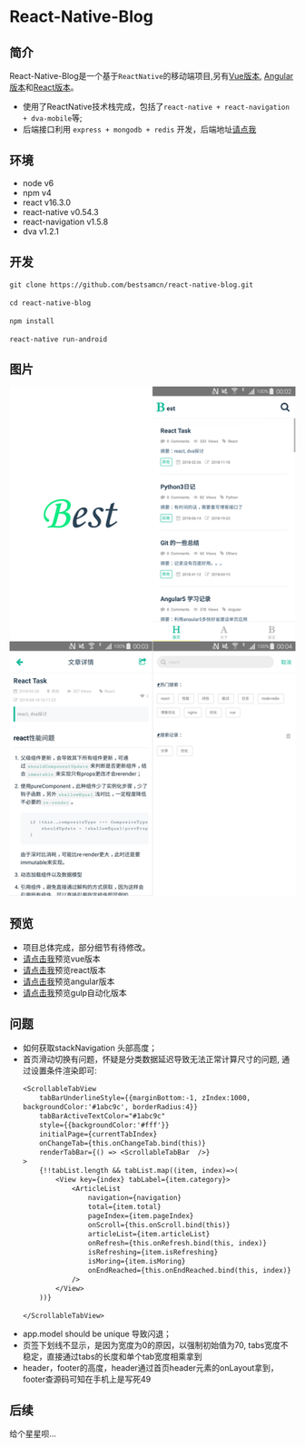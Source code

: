 # React-Native-Blog

## 简介
React-Native-Blog是一个基于`ReactNative`的移动端项目,另有[Vue版本](https://github.com/bestsamcn/vue-blog), [Angular版本](https://github.com/bestsamcn/angular-blog)和[React版本](https://github.com/bestsamcn/react-blog)。
- 使用了ReactNative技术栈完成，包括了``react-native + react-navigation + dva-mobile``等;
- 后端接口利用 ``express + mongodb + redis`` 开发，后端地址[请点我](https://github.com/bestsamcn/node-blog)

## 环境
- node v6
- npm  v4
- react  v16.3.0
- react-native v0.54.3
- react-navigation v1.5.8
- dva v1.2.1

## 开发
```
git clone https://github.com/bestsamcn/react-native-blog.git

cd react-native-blog

npm install

react-native run-android

```
## 图片
![piture](https://raw.githubusercontent.com/bestsamcn/react-native-blog/master/screenshots/preview.png)

## 预览
- 项目总体完成，部分细节有待修改。
- [请点击我](http://blog.bestsamcn.me/)预览vue版本
- [请点击我](http://react.bestsamcn.me/)预览react版本
- [请点击我](http://angular.bestsamcn.me/)预览angular版本
- [请点击我](http://gulp.bestsamcn.me/)预览gulp自动化版本

## 问题
- 如何获取stackNavigation 头部高度；
- 首页滑动切换有问题，怀疑是分类数据延迟导致无法正常计算尺寸的问题, 通过设置条件渲染即可:
	```
	<ScrollableTabView
		tabBarUnderlineStyle={{marginBottom:-1, zIndex:1000, backgroundColor:'#1abc9c', borderRadius:4}}
		tabBarActiveTextColor="#1abc9c"
	    style={{backgroundColor:'#fff'}}
	    initialPage={currentTabIndex}
	    onChangeTab={this.onChangeTab.bind(this)}
	    renderTabBar={() => <ScrollableTabBar  />}
	>
	 	{!!tabList.length && tabList.map((item, index)=>(
    		<View key={index} tabLabel={item.category}>
    			<ArticleList 
					navigation={navigation}
					total={item.total}
					pageIndex={item.pageIndex}
					onScroll={this.onScroll.bind(this)} 
					articleList={item.articleList} 
					onRefresh={this.onRefresh.bind(this, index)}
					isRefreshing={item.isRefreshing}
					isMoring={item.isMoring}
					onEndReached={this.onEndReached.bind(this, index)}
				/>
    		</View>
	 	))}
    	
  	</ScrollableTabView>	
	```
- app.model should be unique 导致闪退；
- 页签下划线不显示，是因为宽度为0的原因，以强制初始值为70, tabs宽度不稳定，直接通过tabs的长度和单个tab宽度相乘拿到
- header，footer的高度，header通过首页header元素的onLayout拿到，footer查源码可知在手机上是写死49

## 后续
给个星星呗...

